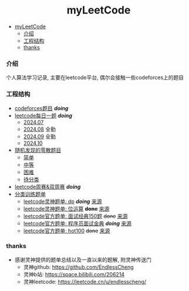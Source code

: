 
# <center>myLeetCode</center>
- [myLeetCode](#myleetcode)
  + [介绍](#--)
  + [工程结构](#----)
  + [thanks](#thanks)
### 介绍
个人算法学习记录, 主要在leetcode平台, 偶尔会接触一些codeforces上的题目
### 工程结构
- [codeforces题目](/src/main/java/com/hyperboat/codeforces) _**doing**_
- [leetcode每日一题](/src/main/java/com/hyperboat/daily) _**doing**_
  - [2024.07](/md/daily/2024/07.md) 
  - [2024.08](/md/daily/2024/08.md) 全勤 
  - [2024.09](/md/daily/2024/09.md) 全勤
  - [2024.10](/md/daily/2024/10.md) 
- [随机发现的零散题目](/src/main/java/com/hyperboat/normal)
  - [简单](/src/main/java/com/hyperboat/normal/simple)
  - [中等](/src/main/java/com/hyperboat/normal/medium)
  - [困难](/src/main/java/com/hyperboat/normal/diffcult)
  - [待分类](/src/main/java/com/hyperboat/normal/tobeclassified)
- [leetcode周赛&双周赛](/src/main/java/com/hyperboat/竞赛) _**doing**_
- [分类训练题单](/src/main/java/com/hyperboat/题单)
  - [leetcode灵神题单: dp](/src/main/java/com/hyperboat/题单/dp) _**doing**_ [来源](https://leetcode.cn/circle/discuss/tXLS3i/)
  - [leetcode灵神题单: 位运算](/src/main/java/com/hyperboat/题单/位运算) **~~done~~** [来源](https://leetcode.cn/circle/discuss/dHn9Vk/)
  - [leetcode官方题单: 面试经典150题](/src/main/java/com/hyperboat/题单/面试经典150题) ~~done~~ [来源](https://leetcode.cn/studyplan/top-interview-150/)
  - [leetcode官方题单: 程序员面试金典](/src/main/java/com/hyperboat/题单/程序员面试金典) _**doing**_ [来源](https://leetcode.cn/studyplan/cracking-the-coding-interview/)
  - [leetcode官方题单: hot100](/src/main/java/com/hyperboat/题单/hot100) ~~done~~ [来源](https://leetcode.cn/studyplan/top-100-liked/?historyId=qnfk33t)
### thanks
- 感谢灵神提供的题单总结以及一直以来的题解, 附灵神传送门
  - 灵神github: https://github.com/EndlessCheng
  - 灵神b站: https://space.bilibili.com/206214
  - 灵神leetcode: https://leetcode.cn/u/endlesscheng/
